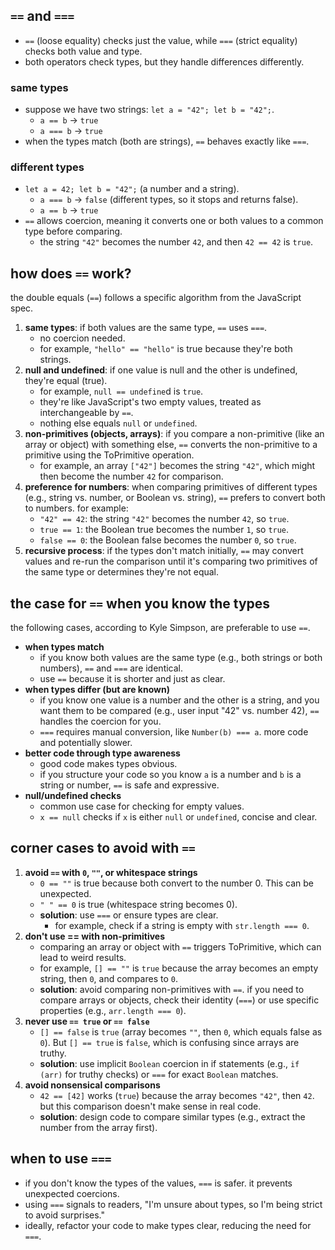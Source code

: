 ## `==` and `===`
-  `==` (loose equality) checks just the value, while `===` (strict equality) checks both value and type. 
- both operators check types, but they handle differences differently. 
### same types
- suppose we have two strings: `let a = "42"; let b = "42";`. 
	- `a == b` → `true`
	- `a === b` → `true`
- when the types match (both are strings), `==` behaves exactly like `===`.
### different types
- `let a = 42; let b = "42";` (a number and a string).
	- `a === b` → `false` (different types, so it stops and returns false).
	- `a == b` → `true`
- `==` allows coercion, meaning it converts one or both values to a common type before comparing.
	- the string `"42"` becomes the number `42`, and then `42 == 42` is `true`.
## how does `==` work? 
the double equals (`==`) follows a specific algorithm from the JavaScript spec.
1. **same types**: if both values are the same type, `==` uses `===`. 
	- no coercion needed. 
	- for example, `"hello" == "hello"` is true because they're both strings.
2. **null and undefined**: if one value is null and the other is undefined, they're equal (true). 
	- for example, `null == undefine`d is `true`. 
	- they're like JavaScript's two empty values, treated as interchangeable by `==`. 
	- nothing else equals `null` or `undefined`.
3. **non-primitives (objects, arrays)**: if you compare a non-primitive (like an array or object) with something else, `==` converts the non-primitive to a primitive using the ToPrimitive operation.
	- for example, an array `["42"]` becomes the string `"42"`, which might then become the number `42` for comparison.
4. **preference for numbers**: when comparing primitives of different types (e.g., string vs. number, or Boolean vs. string), `==` prefers to convert both to numbers. for example:
	- `"42" == 42`: the string `"42"` becomes the number `42`, so `true`.
	- `true == 1`: the Boolean true becomes the number `1`, so `true`.
	- `false == 0`: the Boolean false becomes the number `0`, so `true`.
5. **recursive process**: if the types don't match initially, `==` may convert values and re-run the comparison until it's comparing two primitives of the same type or determines they're not equal.
## the case for `==` when you know the types
the following cases, according to Kyle Simpson, are preferable to use `==`.
- **when types match**
	- if you know both values are the same type (e.g., both strings or both numbers), `==` and `===` are identical.
	- use `==` because it is shorter and just as clear.
- **when types differ (but are known)**
	- if you know one value is a number and the other is a string, and you want them to be compared (e.g., user input "42" vs. number 42), `==` handles the coercion for you.
	- `===` requires manual conversion, like `Number(b) === a`. more code and potentially slower.
- **better code through type awareness**
	- good code makes types obvious.
	- if you structure your code so you know `a` is a number and `b` is a string or number, `==` is safe and expressive.
- **null/undefined checks**
	- common use case for checking for empty values.
	- `x == null` checks if `x` is either `null` or `undefined`, concise and clear.
## corner cases to avoid with `==`
1. **avoid `==` with `0`, `""`, or whitespace strings**
	- `0 == ""` is true because both convert to the number 0. This can be unexpected.
	- `" " == 0` is true (whitespace string becomes 0).
	- **solution**: use `===` or ensure types are clear. 
		- for example, check if a string is empty with `str.length === 0`.
2. **don't use == with non-primitives**
	- comparing an array or object with `==` triggers ToPrimitive, which can lead to weird results. 
	- for example, `[] == ""` is `true` because the array becomes an empty string, then `0`, and compares to `0`.
	- **solution**: avoid comparing non-primitives with `==`. if you need to compare arrays or objects, check their identity (`===`) or use specific properties (e.g., `arr.length === 0`).
3. **never use `== true` or `== false`**
	- `[] == false` is `true` (array becomes `""`, then `0`, which equals false as `0`). But `[] == true` is `false`, which is confusing since arrays are truthy.
	- **solution**: use implicit `Boolean` coercion in if statements (e.g., `if (arr)` for truthy checks) or `===` for exact `Boolean` matches.
4. **avoid nonsensical comparisons**
	- `42 == [42]` works (`true`) because the array becomes `"42"`, then `42`. but this comparison doesn't make sense in real code.
	- **solution**: design code to compare similar types (e.g., extract the number from the array first).
## when to use `===`
- if you don't know the types of the values, `===` is safer. it prevents unexpected coercions. 
- using `===` signals to readers, "I'm unsure about types, so I'm being strict to avoid surprises."
- ideally, refactor your code to make types clear, reducing the need for `===`.